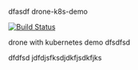 dfasdf drone-k8s-demo

[![Build Status](https://drone.qikqiak.com/api/badges/cnych/drone-k8s-demo/status.svg)](https://drone.qikqiak.com/cnych/drone-k8s-demo)

drone with kubernetes demo
dfsdfsd

dfdfsd
jdfdjsfksdjdkfjsdkfjks
